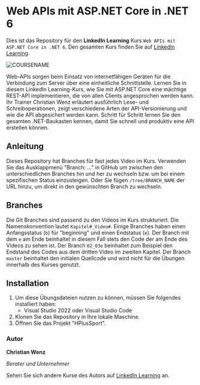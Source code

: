 # Web APIs mit ASP.NET Core in .NET 6

Dies ist das Repository für den **LinkedIn Learning** Kurs `Web APIs mit ASP.NET Core in .NET 6`. Den gesamten Kurs finden Sie auf [LinkedIn Learning][lil-course-url].

![COURSENAME][lil-thumbnail-url] 

Web-APIs sorgen beim Einsatz von internetfähigen Geräten für die Verbindung zum Server über eine einheitliche Schnittstelle. Lernen Sie in diesem LinkedIn Learning-Kurs, wie Sie mit ASP.NET Core eine mächtige REST-API implementieren, die von allen Clients angesprochen werden kann. Ihr Trainer Christian Wenz erläutert ausführlich Lese- und Schreiboperationen, zeigt verschiedene Arten der API-Versionierung und wie die API abgesichert werden kann. Schritt für Schritt lernen Sie den gesamten .NET-Baukasten kennen, damit Sie schnell und produktiv eine API erstellen können. 

## Anleitung

Dieses Repository hat Branches für fast jedes Video im Kurs. Verwenden Sie das Ausklappmenü "Branch: ..." in GitHub um zwischen den unterschiedlichen Branches hin und her zu wechseln bzw. um bei einem spezifischen Status einzusteigen. Oder Sie fügen `/tree/BRANCH_NAME` der URL hinzu, um direkt in den gewünschten Branch zu wechseln.

## Branches

Die Git Branches sind passend zu den Videos im Kurs strukturiert. Die Namenskonvention lautet `Kapitel#_Video#`. Einige Branches haben einen Anfangsstatus (`b`) für "beginning" und einen Endstatus (`e`). Der Branch mit dem `e` am Ende beinhaltet in diesem Fall stets den Code der am Ende des Videos zu sehen ist. Der Branch `02_03e` beinhaltet zum Beispiel den Endstand des Codes aus dem dritten Video im zweiten Kapitel. 
Der Branch `master` beinhaltet den initialen Quellcode und wird nicht für die Übungen innerhalb des Kurses genutzt.

## Installation

1. Um diese Übungsdateien nutzen zu können, müssen Sie folgendes installiert haben:
   - Visual Studio 2022 oder Visual Studio Code
2. Klonen Sie das Repository in Ihre lokale Maschine.
3. Öffnen Sie das Projekt "HPlusSport".

### Autor

**Christian Wenz**

_Berater und Unternehmer_

Sehen Sie sich andere Kurse des Autors auf [LinkedIn Learning](https://www.linkedin.com/learning/instructors/christian-wenz) an.

[lil-course-url]: https://www.linkedin.com/learning/web-apis-mit-asp-dot-net-core-in-dot-net-6
[lil-thumbnail-url]: https://cdn.lynda.com/course/2469011/2469011-1650874389652-16x9.jpg
